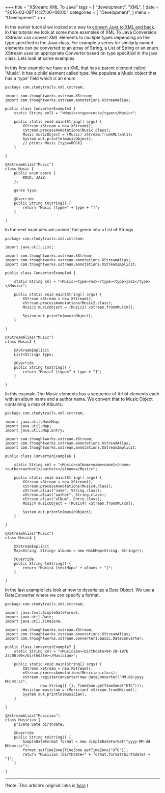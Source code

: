 
+++
title = "XStream: XML To Java"
tags = [
    "development",
    "XML",
]
date = "2016-03-08T14:27:00+08:00"
categories = [
    "Development",
]
menu = "Development"
+++

In the earlier tutorial we looked at a way to [convert Java to XML and back](/post/dev_201603081411 "Parsing an XML"). In this tutorial we look at some more examples of XML To Java Conversion. XStream can convert XML elements to multiple types depending on the type specified in the Java class. For example a series for similarly named elements can be converted to an array of String, a List of String or an enum. XStream uses an appropriate Converter based on type specified in the java class. Lets look at some examples.

In this first example we have an XML that has a parent element called 'Music'. It has a child element called type. We populate a Music object that has a 'type' field which is an enum.

```
package com.studytrails.xml.xstream;

import com.thoughtworks.xstream.XStream;
import com.thoughtworks.xstream.annotations.XStreamAlias;

public class ConverterExample3 {
    static String xml1 = "<Music><type>rock</type></Music>";

    public static void main(String[] args) {
        XStream xStream = new XStream();
        xStream.processAnnotations(Music.class);
        Music musicObject = (Music) xStream.fromXML(xml1);
        System.out.println(musicObject);
        // prints Music [type=ROCK]
    }

}

@XStreamAlias("Music")
class Music {
    public enum genre {
        ROCK, JAZZ
    };

    genre type;

    @Override
    public String toString() {
        return "Music [type=" + type + "]";
    }

}     
```
<!--more-->
In the next examples we convert the genre into a List of Strings

```
package com.studytrails.xml.xstream;

import java.util.List;

import com.thoughtworks.xstream.XStream;
import com.thoughtworks.xstream.annotations.XStreamAlias;
import com.thoughtworks.xstream.annotations.XStreamImplicit;

public class ConverterExample4 {

    static String xml = "<Music><type>rock</type><type>jazz</type></Music>";

    public static void main(String[] args) {
        XStream xStream = new XStream();
        xStream.processAnnotations(Music2.class);
        Music2 musicObject = (Music2) xStream.fromXML(xml);

        System.out.println(musicObject);
    }

}

@XStreamAlias("Music")
class Music2 {

    @XStreamImplicit
    List<String> type;

    @Override
    public String toString() {
        return "Music2 [type=" + type + "]";
    }

}
```

In this example The Music elements has a sequence of Artist elements each with an album name and a author name. We convert that to Music Object containing a map of Albums.

```
package com.studytrails.xml.xstream;

import java.util.HashMap;
import java.util.Map;
import java.util.Map.Entry;

import com.thoughtworks.xstream.XStream;
import com.thoughtworks.xstream.annotations.XStreamAlias;
import com.thoughtworks.xstream.annotations.XStreamImplicit;

public class ConverterExample6 {

    static String xml = "<Music><album><name>name1</name><author>author1</author></album></Music>";

    public static void main(String[] args) {
        XStream xStream = new XStream();
        xStream.processAnnotations(Music4.class);
        xStream.alias("name", String.class);
        xStream.alias("author", String.class);
        xStream.alias("album", Entry.class);
        Music4 musicObject = (Music4) xStream.fromXML(xml);

        System.out.println(musicObject);
    }

}

@XStreamAlias("Music")
class Music4 {

    @XStreamImplicit
    Map<String, String> albums = new HashMap<String, String>();

    @Override
    public String toString() {
        return "Music4 [testMap=" + albums + "]";
    }

}
```

In the last example lets look at how to deserialize a Date Object. We use a DateConverter where we can specify a format.

```
package com.studytrails.xml.xstream;

import java.text.SimpleDateFormat;
import java.util.Date;
import java.util.TimeZone;

import com.thoughtworks.xstream.XStream;
import com.thoughtworks.xstream.annotations.XStreamAlias;
import com.thoughtworks.xstream.converters.basic.DateConverter;

public class ConverterExample7 {
    static String xml = "<Musician><birthdate>04-20-1976 23:00:00</birthdate></Musician>";

    public static void main(String[] args) {
        XStream xStream = new XStream();
        xStream.processAnnotations(Musician.class);
        xStream.registerConverter(new DateConverter("MM-dd-yyyy HH:mm:ss",
                new String[] {}, TimeZone.getTimeZone("UTC")));
        Musician musician = (Musician) xStream.fromXML(xml);
        System.out.println(musician);
    }

}

@XStreamAlias("Musician")
class Musician {
    private Date birthdate;

    @Override
    public String toString() {
        SimpleDateFormat format = new SimpleDateFormat("yyyy-MM-dd HH:mm:ss");
        format.setTimeZone(TimeZone.getTimeZone("UTC"));
        return "Musician [birthdate=" + format.format(birthdate) + "]";
    }

}
```

------------------

(Note: This article’s original links is [*here*](http://www.studytrails.com/java/xml/xstream/xstream-xml-to-java.jsp "XStream XML to Java") )
